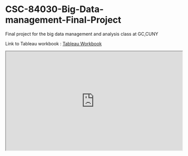 # CSC-84030-Big-Data-management-Final-Project
Final project for the big data management and analysis class at GC,CUNY


Link to Tableau workbook :  [Tableau Workbook](https://public.tableau.com/views/311workbook/CompDash?:embed=y&:display_count=yes)

<iframe width="560" height="315" src="https://public.tableau.com/shared/CRP9NHXDM?:display_count=yes" allowfullscreen></iframe>
